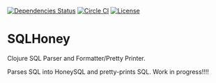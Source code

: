 <!-- [![Downloads](https://versions.deps.co/sqlhoney/sqlhoney/downloads.svg)](https://versions.deps.co/sqlhoney/sqlhoney) -->
[![Dependencies Status](https://versions.deps.co/sqlhoney/sqlhoney/status.svg)](https://versions.deps.co/sqlhoney/sqlhoney)
[![Circle CI](https://circleci.com/gh/camsaul/sqlhoney.svg?style=svg)](https://circleci.com/gh/camsaul/sqlhoney)
[![License](https://img.shields.io/badge/license-Eclipse%20Public%20License-blue.svg)](https://raw.githubusercontent.com/sqlhoney/sqlhoney/master/LICENSE.txt)
<!-- [![cljdoc badge](https://cljdoc.org/badge/sqlhoney/sqlhoney)](https://cljdoc.org/d/sqlhoney/sqlhoney/CURRENT) -->

<!-- [![Clojars Project](https://clojars.org/sqlhoney/latest-version.svg)](http://clojars.org/sqlhoney) -->

# SQLHoney

Clojure SQL Parser and Formatter/Pretty Printer.

Parses SQL into HoneySQL and pretty-prints SQL. Work in progress!!!!
